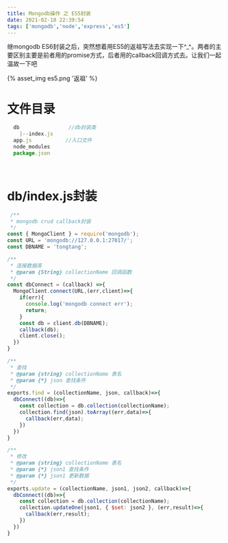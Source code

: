 ```yaml
---
title: Mongodb操作 之 ES5封装
date: 2021-02-10 22:39:54
tags: ['mongodb','node','express','es5']
---
```

继mongodb ES6封装之后，突然想着用ES5的返祖写法去实现一下^_^。两者的主要区别主要是前者用的promise方式，后者用的callback回调方式去。让我们一起温故一下吧

{% asset_img es5.png '返祖' %}

<!--more-->
# 文件目录
```javascript
  db                //db封装类
    |--index.js    
  app.js           //入口文件
  node_modules
  package.json
```
</br>
<!--more-->

# db/index.js封装
```javascript
 /**
 * mongodb crud callback封装
 */
const { MongoClient } = require('mongodb');
const URL = 'mongodb://127.0.0.1:27017/';
const DBNAME = 'tongtang';

/**
 * 连接数据库
 * @param {String} collectionName 回调函数
 */
const dbConnect = (callback) =>{
  MongoClient.connect(URL,(err,client)=>{
    if(err){
      console.log('mongodb connect err');
      return;
    }
    const db = client.db(DBNAME);
    callback(db);
    client.close();
  })
}

/**
 * 查找
 * @param {string} collectionName 表名
 * @param {*} json 查找条件
 */
exports.find = (collectionName, json, callback)=>{
  dbConnect((db)=>{
    const collection = db.collection(collectionName);
    collection.find(json).toArray((err,data)=>{
      callback(err,data);
    })
  })
}

/**
 * 修改
 * @param {string} collectionName 表名
 * @param {*} json1 查找条件
 * @param {*} json1 更新数据
 */
exports.update = (collectionName, json1, json2, callback)=>{
  dbConnect((db)=>{
    const collection = db.collection(collectionName);
    collection.updateOne(json1, { $set: json2 }, (err,result)=>{
      callback(err,result);
    })
  })
}
```
</br>
</br>



